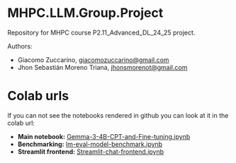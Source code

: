 # MHPC.LLM.Group.Project
Repository for MHPC course P2.11_Advanced_DL_24_25 project.

Authors:

- Giacomo Zuccarino, giacomozuccarino@gmail.com
- Jhon Sebastián Moreno Triana, jhonsmorenot@gmail.com


# Colab urls

If you can not see the notebooks rendered in github you can look at it in the colab url:

- **Main notebook:** [Gemma-3-4B-CPT-and-Fine-tuning.ipynb](https://colab.research.google.com/drive/1Fn80nVlwy1vNqx8sMZ6ev4Um6KMNEkGf?usp=sharing)
- **Benchmarking:** [lm-eval-model-benchmark.ipynb](https://colab.research.google.com/drive/10QJ4BZU091V_0kW4kVr2GIuBFTBcwsXd?usp=sharing)
- **Streamlit frontend:** [Streamlit-chat-frontend.ipynb](https://colab.research.google.com/drive/1phL8v0WMPNRJNfqmfmj1Dxsufpe6TtV2?usp=sharing)
